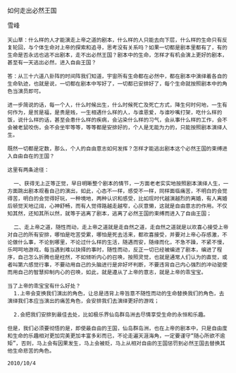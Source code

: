 如何走出必然王国

雪峰


    天山草：什么样的人才能演走上帝之道的剧本，什么样的人只能去向下层，什么样的生命只有反复轮回，与个体生命对上帝的探索和追寻，思考没有关系吗？如果一切都是剧本里都有了，有的生命是否永远也逃不出剧本，走不出必然王国？剧本中的生命，怎样才有机会演上更好的剧本，甚至有一天逃出必然，进入自由王国？

    答：从三十六道八卦阵的时间阵我们知道，宇宙所有生命都在必然中，都在剧本中演绎着各自的生命轨迹，也就是说，一切都在剧本中写好了，一切都已安排好了，每个生命就按照剧本中的角色当演员即可。

    进一步简说的话，每一个人，什么时候出生，什么时候死亡及死亡方式，降生何时何地，一生有何作为，是贫是福，是贵是贱，一生相遇什么样的人，与谁恩爱，与谁吵嘴打架，吃什么样的饭，说什么样的话，甚至会患什么样的疾病，会沾染什么样的习气，会从事什么样的工作，会不会被老鼠咬伤，会不会坐牢等等，等等都是安排好的，个人是无能为力的，只能按照剧本演绎人生。

    既然一切都是定数，那么，个人的自由意志如何发挥？怎样才能逃出剧本这个必然王国的束缚进入自由自在的王国？

    这里有两条途径：

      一、获得无上正等正觉，早日明晰整个剧本的情节，一方面老老实实地按照剧本演绎人生，一方面跳出剧本观看自己的演出，如此，心态不一样，感受不一样，同样面临痛苦，不明白的会觉得苦，明白的会觉得好玩，一种境地，两种认识和感受，比如现时代越演越烈的离婚，有人离婚后顿觉天地辽阔，心神舒畅，而有人觉得路越走越窄，心灰意懒，这就是自由意志的作用。不仅知其然，还知其所以然，就等于逃离了剧本，逃离了必然王国的束缚而进入了自由王国；

      二、走上帝之道，随性而动，走上帝之道就是走自然之道，走自然之道就是以欢喜心接受上帝对自己的所有安排，哪怕是吃苦受累，哪怕是死去活来，都欢喜接受，并要对上帝心存感激，不论做什么事，不论到哪里，不论过什么样的生活，随遇而安，随缘而化，不急不躁，不紧不慢，乐呵呵地游戏，每当遇到难以抉择的事时，随性而动，反正一切已经被编进了剧本，编进了程序，自己怎么折腾也是枉然，不如倾听内心的召唤，按照灵觉，也就是通常人们认为的直觉，或者叫第六感觉行事，不要动用自己的头脑进行是非好坏判断，不要违背自己内心强烈的冲动驱使而用自己的智慧抑制内心的召唤，如此，就是遵从了上帝的意志，就是上帝的乖宝宝。

    当了上帝的乖宝宝有什么好处？
      1.上帝会变换我们演出的角色，让总是违背上帝旨意不随性而动的生命替换我们的角色，去演绎我们本应当演出的痛苦角色，会安排我们去演绎更好的游戏；

      2.会把我们安排到最佳去处，比如极乐界仙岛群岛洲去尽情享受生命的永恒和乐趣。

    但是，我们必须要彻悟的是，即使最自由的王国，仙岛群岛洲，也在上帝的剧本中，只是自由度和生命的乐趣相对更加完美更加丰富多彩而已，不论走遍天涯海角，一定要谨守“随心所欲不逾矩”，否则，马上会有因果发生，马上会被贬，马上从相对自由的王国惩罚到必然王国去替换其他生命悲苦的角色。

    2010/10/4



